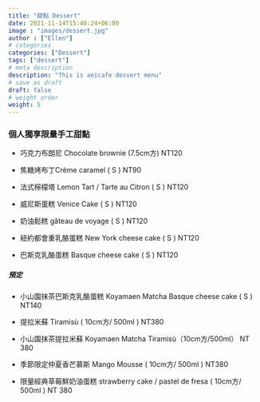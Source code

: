 ```yaml
---
title: "甜點 Dessert"
date: 2021-11-14T15:40:24+06:00
image : "images/dessert.jpg"
author : ["Ellen"]
# categories
categories: ["Dessert"]
tags: ["dessert"]
# meta description
description: "This is aeicafe dessert menu"
# save as draft
draft: false
# weight order 
weight: 5
---
```

### 個人獨享限量手工甜點  
- 巧克力布朗尼  Chocolate brownie  (7.5cm方)  NT120
- 焦糖烤布丁Crème caramel  ( S )  NT90
- 法式檸檬塔 Lemon Tart  / Tarte au Citron  ( S )  NT120
- 威尼斯蛋糕  Venice Cake  ( S )  NT120
- 奶油鬆糕  gâteau de voyage  ( S )  NT120

- 紐約都會重乳酪蛋糕 New York cheese cake   ( S )  NT120

- 巴斯克乳酪蛋糕  Basque cheese cake  ( S )  NT120

##### 預定
- 小山園抹茶巴斯克乳酪蛋糕 Koyamaen Matcha  Basque cheese cake  ( S )  NT140
- 提拉米蘇  Tiramisù    ( 10cm方/ 500ml )  NT380
- 小山園抹茶提拉米蘇 Koyamaen Matcha  Tiramisù（10cm方/500ml）  NT 380

- 季節限定仲夏香芒慕斯   Mango Mousse  ( 10cm方/ 500ml )  NT380

- 限量經典草莓鮮奶油蛋糕 strawberry cake / pastel de fresa   ( 10cm方/ 500ml )  NT 380
